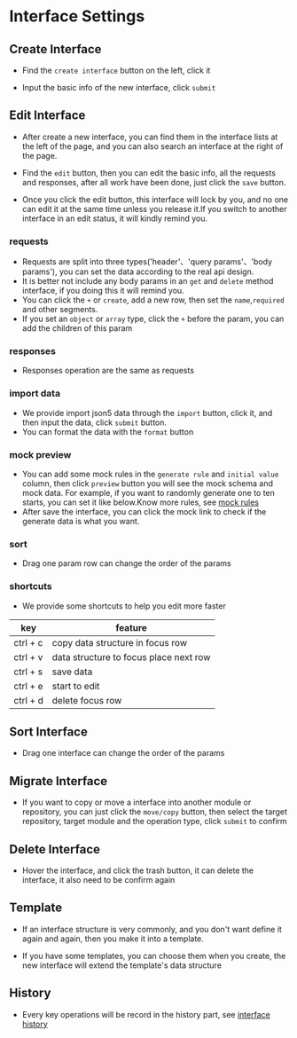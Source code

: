 # Interface Settings
## Create Interface
- Find the `create interface` button on the left, click it

<code src="./component/create_inf.tsx" inline=true></code>

- Input the basic info of the new interface, click `submit`

<code src="./component/popup_inf.tsx" inline=true></code>
## Edit Interface
- After create a new interface, you can find them in the interface lists at the left of the page, and you can also search an interface at the right of the page.

<code src="./component/list.tsx" inline=true></code>

- Find the `edit` button, then you can edit the basic info, all the requests and responses, after all work have been done, just click the `save` button.

<code src="./component/edit_inf.tsx" inline=true></code>

- Once you click the edit button, this interface will lock by you, and no one can edit it at the same time unless you release it.If you switch to another interface in an edit status, it will kindly remind you.

<code src="./component/lock.tsx" inline=true></code>

### requests
- Requests are split into three types('header'、'query params'、'body params'), you can set the data according to the real api design.
<code src="./component/request.tsx" inline=true></code>
- It is better not include any body params in an `get` and `delete` method interface, if you doing this it will remind you.
<code src="./component/warning.tsx" inline=true></code>
- You can click the `+` or `create`, add a new row, then set the `name`,`required` and other segments.
<code src="./component/add.tsx" inline=true></code>
- If you set an `object` or `array` type, click the `+` before the param, you can add the children of this param
<code src="./component/add_children.tsx" inline=true></code>
### responses
- Responses operation are the same as requests
### import data
- We provide import json5 data through the `import` button, click it, and then input the data, click `submit` button.
<code src="./component/import_button.tsx" inline=true></code>
<code src="./component/import.tsx" inline=true></code>
- You can format the data with the `format` button
### mock preview
- You can add some mock rules in the `generate rule` and `initial value` column, then click `preview` button you will see the mock schema and mock data. For example, if you want to randomly generate one to ten starts, you can set it like below.Know more rules, see [mock rules](https://infra-fe.github.io/rap-client/guide/mock/rule)
<code src="./component/preview.tsx" inline=true></code>
- After save the interface, you can click the mock link to check if the generate data is what you want.
<code src="./component/mock.tsx" inline=true></code>
### sort
- Drag one param row can change the order of the params
<code src="./component/param_order.tsx" inline=true></code>
### shortcuts
- We provide some shortcuts to help you edit more faster

|  key      | feature                                |
| --------- | -------------------------------------- |
| ctrl + c  | copy data structure in focus row       |
| ctrl + v  | data structure to focus place next row |
| ctrl + s  | save data                              |
| ctrl + e  | start to edit                          |
| ctrl + d  | delete focus row                       |

## Sort Interface
- Drag one interface can change the order of the params
<code src="./component/order.tsx" inline=true></code>
## Migrate Interface
- If you want to copy or move a interface into another module or repository, you can just click the `move/copy` button, then select the target repository, target module and the operation type, click `submit` to confirm

<code src="./component/move.tsx" inline=true></code>
## Delete Interface
- Hover the interface, and click the trash button, it can delete the interface, it also need to be confirm again

<code src="./component/delete_inf.tsx" inline=true></code>
## Template

- If an interface structure is very commonly, and you don't want define it again and again, then you make it into a template.

<code src="./component/template.tsx" inline=true></code>

- If you have some templates, you can choose them when you create, the new interface will extend the template's data structure

<code src="./component/create_from_tempalte.tsx" inline=true></code>

## History

- Every key operations will be record in the history part, see [interface history](https://infra-fe.github.io/rap-client/guide/interface/history#interface-history)